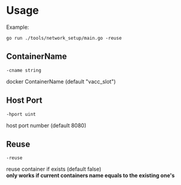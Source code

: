 # Usage
Example:
```
go run ./tools/network_setup/main.go -reuse
```

## ContainerName
```
-cname string
```  
docker ContainerName (default "vacc_slot")
## Host Port
```
-hport uint
```  
host port number (default 8080)

## Reuse
```
-reuse
```  
reuse container if exists (default false)  
**only works if current containers name equals to the existing one's**
